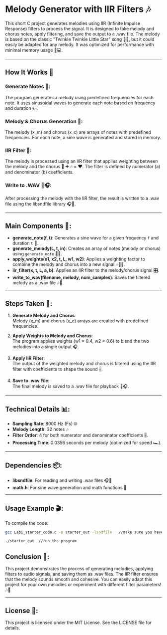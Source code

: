 # **Melody Generator with IIR Filters 🎶** 

This short C project generates melodies using IIR (Infinite Impulse Response) filters to process the signal. It is designed to take melody and chorus notes, apply filtering, and save the output to a .wav file. The melody is based on the classic "Twinkle Twinkle Little Star" song 🧸✨, but it could easily be adapted for any melody. It was optimized for performance with minimal memory usage 🧠💻.

---

## ****************************How It Works 🚀****************************

### **Generate Notes 🎵**:
The program generates a melody using predefined frequencies for each note. It uses sinusoidal waves to generate each note based on frequency and duration 🌀🎶.

### **Melody & Chorus Generation 🎼**:
The melody (x_m) and chorus (x_c) are arrays of notes with predefined frequencies. For each note, a sine wave is generated and stored in memory.

### **IIR Filter 🧮**:
The melody is processed using an IIR filter that applies weighting between the melody and the chorus 🎵 ➕ 🎶 = ❤️. The filter is defined by numerator (a) and denominator (b) coefficients.

### **Write to .WAV 📝🎧**:
After processing the melody with the IIR filter, the result is written to a .wav file using the libsndfile library 🎧💾.

---

## **Main Components 🔧**:
- **generate_note(f, t)**: Generates a sine wave for a given frequency `f` and duration `t` 🎤.
- **generate_melody(L, t, in)**: Creates an array of notes (melody or chorus) using `generate_note` 🔁🎼.
- **apply_weights(x1, x2, t, L, w1, w2)**: Applies a weighting factor to combine the melody and chorus into a new signal 🎶🤝🎵.
- **iir_filter(x, t, L, a, b)**: Applies an IIR filter to the melody/chorus signal 🎛️.
- **write_to_wav(filename, melody, num_samples)**: Saves the filtered melody as a .wav file 🎶📂.

---

## **Steps Taken 🔄**:
1. **Generate Melody and Chorus**:  
   Melody (x_m) and chorus (x_c) arrays are created with predefined frequencies.

2. **Apply Weights to Melody and Chorus**:  
   The program applies weights (w1 = 0.4, w2 = 0.6) to blend the two melodies into a single output 🎧.

3. **Apply IIR Filter**:  
   The output of the weighted melody and chorus is filtered using the IIR filter with coefficients to shape the sound 🎚️.

4. **Save to .wav File**:  
   The final melody is saved to a .wav file for playback 🎼🎧.

---

## **Technical Details 📊**:
- **Sampling Rate**: 8000 Hz (Fs) 🌐
- **Melody Length**: 32 notes 🎶
- **Filter Order**: 4 for both numerator and denominator coefficients 🎚️.
- **Processing Time**: 0.0356 seconds per melody (optimized for speed 🏎️).

---

## **Dependencies 📦**:
- **libsndfile**: For reading and writing .wav files 🎧💾
- **math.h**: For sine wave generation and math functions 🧮

---

## **Usage Example 🎬**:

To compile the code:

```bash
gcc Lab1_starter_code.c -o starter_out -lsndfile   //make sure you have this.. homebrew for mac!

./starter_out  //run the program
```
## **Conclusion 🌟**:
This project demonstrates the process of generating melodies, applying filters to audio signals, and saving them as .wav files. The IIR filter ensures that the melody sounds smooth and cohesive. You can easily adapt this project for your own melodies or experiment with different filter parameters! 🎶🔧

---

## **License 📝**:
This project is licensed under the MIT License. See the LICENSE file for details.
